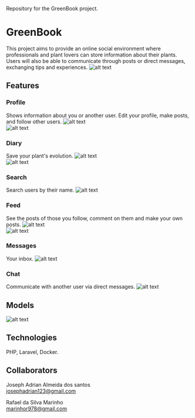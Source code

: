Repository for the GreenBook project.

# GreenBook

  This project aims to provide an online social environment where professionals and plant lovers can store information about their plants. Users will also be able to communicate through posts or direct messages, exchanging tips and experiences.
  ![alt text](https://user-images.githubusercontent.com/26861164/73034294-360fbd00-3e23-11ea-9772-2885452addfd.png)
  
## Features
  
### Profile 
  Shows information about you or another user. Edit your profile, make posts, and follow other users.
  ![alt text](https://user-images.githubusercontent.com/26861164/73033687-8e45bf80-3e21-11ea-9ce2-a942ac56abd0.png)<br>
  ![alt text](https://user-images.githubusercontent.com/26861164/73036172-77a36680-3e29-11ea-9643-4e55a928dde5.png)
  
### Diary
  Save your plant's evolution.
  ![alt text](https://user-images.githubusercontent.com/26861164/73035594-69ece180-3e27-11ea-93ca-1491e9a1819b.png)<br>
  ![alt text](https://user-images.githubusercontent.com/26861164/73035606-825cfc00-3e27-11ea-9e98-af77e3893b9f.png)

### Search
  Search users by their name.
  ![alt text](https://user-images.githubusercontent.com/26861164/73035667-c5b76a80-3e27-11ea-8128-9ee423736294.png)
  
### Feed
  See the posts of those you follow, comment on them and make your own posts.
  ![alt text](https://user-images.githubusercontent.com/26861164/73035707-eb447400-3e27-11ea-859d-92dc5b7773d6.png)<br>
  ![alt text](https://user-images.githubusercontent.com/26861164/73035726-02836180-3e28-11ea-8f55-6a22ba0bb7ec.png)

### Messages
  Your inbox.
  ![alt text](https://user-images.githubusercontent.com/26861164/73036062-0499f000-3e29-11ea-8475-9799984abe31.png)
  
### Chat
  Communicate with another user via direct messages.
  ![alt text](https://user-images.githubusercontent.com/26861164/73036132-462a9b00-3e29-11ea-8bbb-5e6a800fcc46.png)
  
## Models
  ![alt text](https://user-images.githubusercontent.com/26861164/73037177-d1596000-3e2c-11ea-8a50-b0b005b66f19.png)
  
## Technologies
  PHP, Laravel, Docker.
  
## Collaborators
  Joseph Adrian Almeida dos santos<br>
    josephadrian123@gmail.com
   
  Rafael da Silva Marinho<br>
    marinhor978@gmail.com
